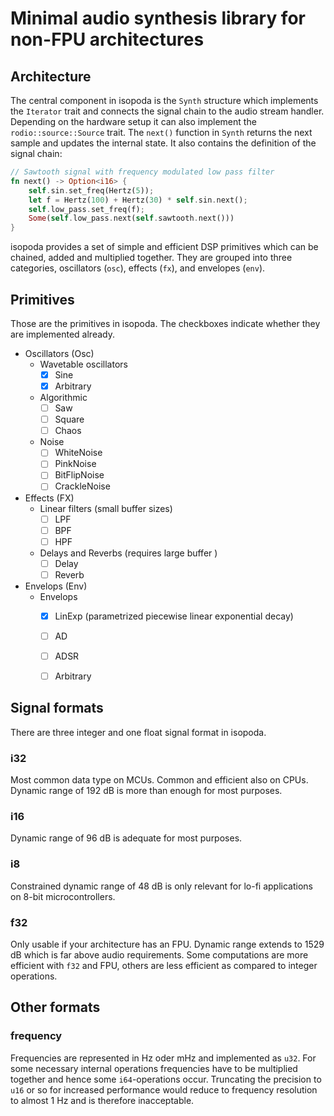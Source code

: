 # Minimal audio synthesis library for non-FPU architectures

## Architecture
The central component in isopoda is the `Synth` structure which implements the
`Iterator` trait and connects the signal chain to the audio stream handler.
Depending on the hardware setup it can also implement the `rodio::source::Source` trait. The `next()` function in `Synth` returns the
next sample and updates the internal state. It also contains the definition
of the signal chain:
```rust
// Sawtooth signal with frequency modulated low pass filter
fn next() -> Option<i16> {
    self.sin.set_freq(Hertz(5));
    let f = Hertz(100) + Hertz(30) * self.sin.next();
    self.low_pass.set_freq(f);
    Some(self.low_pass.next(self.sawtooth.next()))
}
```

isopoda provides a set of simple and efficient DSP primitives which can be
chained, added and multiplied together. They are grouped into three
categories, oscillators (`osc`), effects (`fx`), and envelopes (`env`).

## Primitives
Those are the primitives in isopoda. The checkboxes indicate whether they are implemented already.

- Oscillators (Osc)
    - Wavetable oscillators
        - [x] Sine
        - [x] Arbitrary
    - Algorithmic
        - [ ] Saw
        - [ ] Square
        - [ ] Chaos
    - Noise
        - [ ] WhiteNoise
        - [ ] PinkNoise
        - [ ] BitFlipNoise
        - [ ] CrackleNoise
- Effects (FX)
    - Linear filters (small buffer sizes)
        - [ ] LPF
        - [ ] BPF
        - [ ] HPF
    - Delays and Reverbs (requires large buffer )
        - [ ] Delay
        - [ ] Reverb
- Envelops (Env)
    - Envelops
        - [x] LinExp (parametrized piecewise linear exponential decay)
        - [ ] AD
        - [ ] ADSR
        - [ ] Arbitrary


## Signal formats

There are three integer and one float signal format in isopoda.

### i32
Most common data type on MCUs. Common and efficient also on CPUs. Dynamic
range of 192 dB is more than enough for most purposes.

### i16
Dynamic range of 96 dB is adequate for most purposes.


### i8
Constrained dynamic range of 48 dB is only relevant for lo-fi applications on 8-bit microcontrollers.


### f32
Only usable if your architecture has an FPU. Dynamic range extends to 1529 dB
which is far above audio requirements. Some computations are more efficient with
`f32` and FPU, others are less efficient as compared to integer operations.


## Other formats

### frequency
Frequencies are represented in Hz oder mHz and implemented as `u32`. For some
necessary internal operations frequencies have to be multiplied together and
hence some `i64`-operations occur. Truncating the precision to `u16` or so
for increased performance would reduce to frequency resolution to almost 1 Hz
and is therefore inacceptable.
